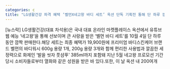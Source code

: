 ```yaml
---
categories: c
title: "LG생활건강 파격 혜택 ‘벨먼X네고왕 바디 세트’ 옥션 단독 기획전 통해 단 하루 깜짝 부활"
---
```

[뉴스락] LG생활건강(대표 차석용)은 국내 대표 온라인 마켓플레이스 옥션에서 유튜브 웹 예능 ‘네고왕’을 통해 선보이며 큰 사랑을 받은 ‘벨먼 바디 세트’를 10월 4일 단 하루 동안 깜짝 판매한다.해당 세트는 최종 혜택가 19,900원에 프리미엄 바디스킨케어 브랜드 벨먼의 바디워시 600g 용량 1개, 200g 용량 3개와 함께 편리한 사용법과 깔끔한 세정력으로 화제인 ‘발을 씻자 풋샴푸’ 385ml까지 포함돼 지난 5월 네고왕 프로모션 기간 당시 소비자들로부터 열화와 같은 성원을 받은 바 있다.또한, 이 날 옥션 내 200여개